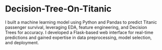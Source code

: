 # Decision-Tree-On-Titanic
I built a machine learning model using Python and Pandas to predict Titanic passenger survival, leveraging EDA, feature engineering, and Decision Trees for accuracy. I developed a Flask-based web interface for real-time predictions and gained expertise in data preprocessing, model selection, and deployment.

